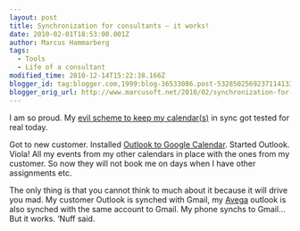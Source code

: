 ```yaml
---
layout: post
title: Synchronization for consultants – it works!
date: 2010-02-01T18:53:00.001Z
author: Marcus Hammarberg
tags:
  - Tools
  - Life of a consultant
modified_time: 2010-12-14T15:22:38.166Z
blogger_id: tag:blogger.com,1999:blog-36533086.post-5328502569237114133
blogger_orig_url: http://www.marcusoft.net/2010/02/synchronization-for-consultants-it.html
---
```



I am so proud. My <a
href="http://www.marcusoft.net/2009/09/synchronization-for-consultants-how-i.html"
target="_blank">evil scheme to keep my calendar(s)</a> in sync got
tested for real today.

Got to new customer. Installed [Outlook to Google
Calendar](http://www.google.com/support/mobile/bin/answer.py?hl=en&answer=138636).
Started Outlook. Viola! All my events from my other calendars in place
with the ones from my customer. So now they will not book me on days
when I have other assignments etc.

The only thing is that you cannot think to much about it because it will
drive you mad. My customer Outlook is synched with Gmail, my
<a href="http://www.avegagroup.se" target="_blank">Avega</a> outlook is
also synched with the same account to Gmail. My phone synchs to Gmail…
But it works. ‘Nuff said.
